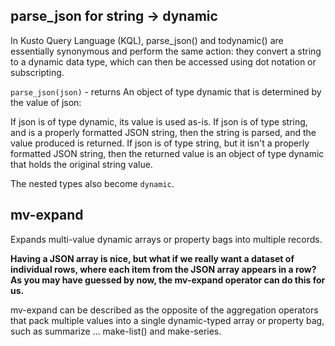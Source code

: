 
## parse_json for string -> dynamic
In Kusto Query Language (KQL), parse_json() and todynamic() are essentially synonymous and perform the same action: they convert a string to a dynamic data type, which can then be accessed using dot notation or subscripting.

`parse_json(json)` - returns An object of type dynamic that is determined by the value of json:

If json is of type dynamic, its value is used as-is.
If json is of type string, and is a properly formatted JSON string, then the string is parsed, and the value produced is returned.
If json is of type string, but it isn't a properly formatted JSON string, then the returned value is an object of type dynamic that holds the original string value.

The nested types also become `dynamic`.


## mv-expand 

Expands multi-value dynamic arrays or property bags into multiple records.

**Having a JSON array is nice, but what if we really want a dataset of individual rows, where each item from the JSON array appears in a row? As you may have guessed by now, the mv-expand operator can do this for us.**

mv-expand can be described as the opposite of the aggregation operators that pack multiple values into a single dynamic-typed array or property bag, such as summarize ... make-list() and make-series.